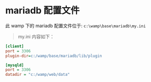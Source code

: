 # mariadb 配置文件

此 wamp 下的 mariadb 配置文件位于: `c:\wamp\base\mariadb\my.ini`

> my.ini 内容如下：

```ini
[client]
port = 3306
plugin-dir=c:/wamp/base/mariadb/lib/plugin

[mysqld]
port = 3306
datadir = "c:/wamp/web/data"

```
